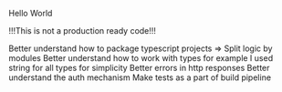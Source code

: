 Hello World


!!!This is not a production ready code!!!

Better understand how to package typescript projects => Split logic by modules
Better understand how to work with types for example I used string for all types for simplicity
Better errors in http responses
Better understand the auth mechanism
Make tests as a part of build pipeline
